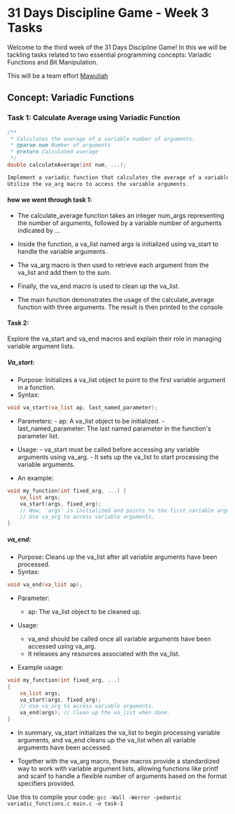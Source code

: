 # 31 Days Discipline Game - Week 3 Tasks

Welcome to the third week of the 31 Days Discipline Game! 
In this we will be tackling tasks related to two essential programming concepts: Variadic Functions and Bit Manipulation.

This will be a team effort
[Mawuliah](Jackie)

## Concept: Variadic Functions

### Task 1: Calculate Average using Variadic Function

```c
/**
 * Calculates the average of a variable number of arguments.
 * @param num Number of arguments
 * @return Calculated average
 */
double calculateAverage(int num, ...);

Implement a variadic function that calculates the average of a variable number of arguments.
Utilize the va_arg macro to access the variable arguments.
```

#### how we went through task 1:
* The calculate_average function takes an integer num_args 
representing the number of arguments, followed by a variable number of arguments indicated by ...

* Inside the function, a va_list named args is initialized using va_start to handle the variable arguments.

* The va_arg macro is then used to retrieve each argument from the va_list and add them to the sum.

* Finally, the va_end macro is used to clean up the va_list.

* The main function demonstrates the usage of the calculate_average function with three arguments. The result is then printed to the console

#### Task 2:
Explore the va_start and va_end macros and explain their role in managing variable argument lists.

##### Va_start:
* Purpose: Initializes a va_list object to point to the first variable argument in a function.
* Syntax:
```c
void va_start(va_list ap, last_named_parameter);
```
* Parameters:
        - ap: A va_list object to be initialized.
        - last_named_parameter: The last named parameter in the function's parameter list.
* Usage:
        - va_start must be called before accessing any variable arguments using va_arg.
        - It sets up the va_list to start processing the variable arguments.

* An example:
```c
void my_function(int fixed_arg, ...) {
    va_list args;
    va_start(args, fixed_arg);
    // Now, 'args' is initialized and points to the first variable argument.
    // Use va_arg to access variable arguments.
}
```
##### va_end:
* Purpose: Cleans up the va_list after all variable arguments have been processed.
* Syntax:
```c
void va_end(va_list ap);
```
* Parameter:
	- ap: The va_list object to be cleaned up.
* Usage:
	- va_end should be called once all variable arguments have been accessed using va_arg.
	- It releases any resources associated with the va_list.

* Example usage:
```c
void my_function(int fixed_arg, ...)
{
    va_list args;
    va_start(args, fixed_arg);
    // Use va_arg to access variable arguments.
    va_end(args); // Clean up the va_list when done.
}
```
* In summary, va_start initializes the va_list to begin processing variable arguments, 
and va_end cleans up the va_list when all variable arguments have been accessed. 

* Together with the va_arg macro, these macros provide a standardized way to work with variable argument lists,
allowing functions like printf and scanf to handle a flexible number of arguments based on the format specifiers provided.

Use this to compile your code:
```gcc -Wall -Werror -pedantic variadic_functions.c main.c -o task-1```
